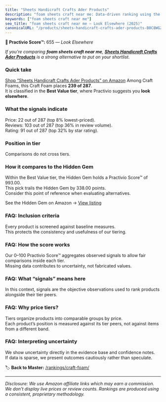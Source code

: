 ```yaml
---
title: "Sheets Handicraft Crafts Ader Products"
description: "foam sheets craft near me: Data-driven ranking using the Practivio Score™. Positioned by quality, value, demand, findability, momentum."
keywords: ["foam sheets craft near me"]
seo_title: "foam sheets craft near me — Look Elsewhere (2025)"
canonicalURL: "/products/sheets-handicraft-crafts-ader-products-B0C8WGZV82/"
---
```


**🚫 Practivio Score™:** 655 — _Look Elsewhere_


*If you're comparing **foam sheets craft near me**, **[Sheets Handicraft Crafts Ader Products](https://www.amazon.com/dp/B0C8WGZV82?tag=practivio-20)** is a strong alternative to put on your shortlist.*
### Quick take
[Shop “Sheets Handicraft Crafts Ader Products” on Amazon](https://www.amazon.com/dp/B0C8WGZV82?tag=practivio-20)
Among Craft Foams, this Craft Foam places **239 of 287**.  
It is classified in the **Best Value tier**, where Practivio suggests you **look elsewhere**.

### What the signals indicate
Price: 22 out of 287 (top 8% lowest-priced).  
Reviews: 103 out of 287 (top 36% in review volume).  
Rating: 91 out of 287 (top 32% by star rating).  

### Position in tier
Comparisons do not cross tiers.

### How it compares to the Hidden Gem
Within the Best Value tier, the Hidden Gem holds a Practivio Score™ of 993.00.  
This pick trails the Hidden Gem by 338.00 points.  
Consider this point of reference when evaluating alternatives.  

See the Hidden Gem on Amazon → [View listing](https://www.amazon.com/dp/B07Q9PXSYL?tag=practivio-20)

### FAQ: Inclusion criteria
Every product is screened against baseline measures.  
This protects the consistency and usefulness of our tiering.

### FAQ: How the score works
Our 0–100 Practivio Score™ aggregates observed signals to allow fair comparisons inside each tier.  
Missing data contributes to uncertainty, not fabricated values.

### FAQ: What “signals” means here
In this context, signals are the objective observations used to rank products alongside their tier peers.

### FAQ: Why price tiers?
Tiers organize products into comparable groups by price.  
Each product’s position is measured against its tier peers, not against items from a different band.

### FAQ: Interpreting uncertainty
We show uncertainty directly in the evidence base and confidence notes.  
If data is sparse, we present outcomes cautiously rather than speculate.


🏷️ **Back to Master:** [/rankings/craft-foam/](/rankings/craft-foam/)

---
_Disclosure: We use Amazon affiliate links which may earn a commission. We don’t display live prices or review counts. Rankings are produced using a consistent, proprietary methodology._
